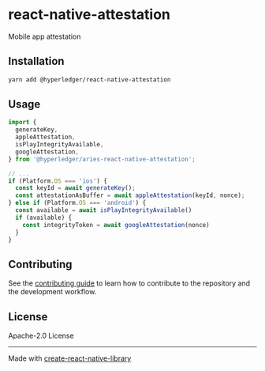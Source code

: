 # react-native-attestation

Mobile app attestation

## Installation

```sh
yarn add @hyperledger/react-native-attestation
```

## Usage

```ts
import {
  generateKey,
  appleAttestation,
  isPlayIntegrityAvailable,
  googleAttestation,
} from '@hyperledger/aries-react-native-attestation';

// ...
if (Platform.OS === 'ios') {
  const keyId = await generateKey();
  const attestationAsBuffer = await appleAttestation(keyId, nonce);
} else if (Platform.OS === 'android') {
  const available = await isPlayIntegrityAvailable()
  if (available) {
    const integrityToken = await googleAttestation(nonce)
  }
}
```

## Contributing

See the [contributing guide](CONTRIBUTING.md) to learn how to contribute to the repository and the development workflow.

## License

Apache-2.0 License

---

Made with [create-react-native-library](https://github.com/callstack/react-native-builder-bob)
